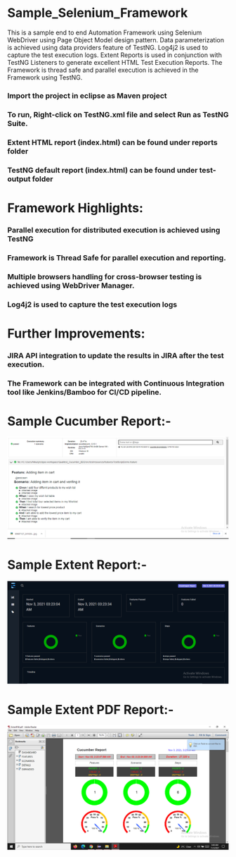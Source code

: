 # Sample_Selenium_Framework
This is a sample end to end Automation Framework using Selenium WebDriver using Page Object Model design pattern. Data parameterization is achieved using data providers feature of TestNG. Log4j2 is used to capture the test execution logs. Extent Reports is used in conjunction with TestNG Listeners to generate excellent HTML Test Execution Reports. The Framework is thread safe and parallel execution is achieved in the Framework using TestNG. 

### Import the project in eclipse as Maven project
### To run, Right-click on TestNG.xml file and select Run as TestNG Suite.
### Extent HTML report (index.html) can be found under reports folder
### TestNG default report (index.html) can be found under test-output folder
 
# Framework Highlights:
### Parallel execution for distributed execution is achieved using TestNG
### Framework is Thread Safe for parallel execution and reporting.
### Multiple browsers handling for cross-browser testing is achieved using WebDriver Manager.
### Log4j2 is used to capture the test execution logs

# Further Improvements:
### JIRA API integration to update the results in JIRA after the test execution.
### The Framework can be integrated with Continuous Integration tool like Jenkins/Bamboo for CI/CD pipeline.

# Sample Cucumber Report:-
<img src=https://github.com/Nikunj-Thakur/Cucumber-BDD-Framework/blob/main/Cucumber_Report_1.PNG>

# Sample Extent Report:-
<img src=https://github.com/Nikunj-Thakur/Cucumber-BDD-Framework/blob/main/ExtentReport_Page_1.PNG>

# Sample Extent PDF Report:-
<img src=https://github.com/Nikunj-Thakur/Cucumber-BDD-Framework/blob/main/Extent_PDF_Report_1.PNG>
